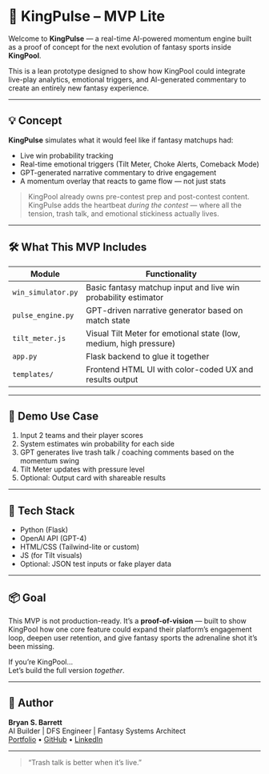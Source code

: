 # 🧠 KingPulse – MVP Lite

Welcome to **KingPulse** — a real-time AI-powered momentum engine built as a proof of concept for the next evolution of fantasy sports inside **KingPool**.

This is a lean prototype designed to show how KingPool could integrate live-play analytics, emotional triggers, and AI-generated commentary to create an entirely new fantasy experience.

---

## 💡 Concept

**KingPulse** simulates what it would feel like if fantasy matchups had:
- Live win probability tracking
- Real-time emotional triggers (Tilt Meter, Choke Alerts, Comeback Mode)
- GPT-generated narrative commentary to drive engagement
- A momentum overlay that reacts to game flow — not just stats

> KingPool already owns pre-contest prep and post-contest content.
> KingPulse adds the heartbeat *during the contest* — where all the tension, trash talk, and emotional stickiness actually lives.

---

## 🛠️ What This MVP Includes

| Module | Functionality |
|--------|----------------|
| `win_simulator.py` | Basic fantasy matchup input and live win probability estimator |
| `pulse_engine.py` | GPT-driven narrative generator based on match state |
| `tilt_meter.js` | Visual Tilt Meter for emotional state (low, medium, high pressure) |
| `app.py` | Flask backend to glue it together |
| `templates/` | Frontend HTML UI with color-coded UX and results output |

---

## 🎯 Demo Use Case

1. Input 2 teams and their player scores  
2. System estimates win probability for each side  
3. GPT generates live trash talk / coaching comments based on the momentum swing  
4. Tilt Meter updates with pressure level  
5. Optional: Output card with shareable results

---

## 🧪 Tech Stack

- Python (Flask)  
- OpenAI API (GPT-4)  
- HTML/CSS (Tailwind-lite or custom)  
- JS (for Tilt visuals)  
- Optional: JSON test inputs or fake player data

---

## 📦 Goal

This MVP is not production-ready. It’s a **proof-of-vision** — built to show KingPool how one core feature could expand their platform’s engagement loop, deepen user retention, and give fantasy sports the adrenaline shot it’s been missing.

If you’re KingPool…  
Let’s build the full version *together*.

---

## 🧠 Author

**Bryan S. Barrett**  
AI Builder | DFS Engineer | Fantasy Systems Architect  
[Portfolio](https://bryansbarrett.dev) • [GitHub](https://github.com/yourusername) • [LinkedIn](https://www.linkedin.com/in/bryansbarrett)

---

> “Trash talk is better when it’s live.”
